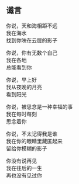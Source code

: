 ## 谶言

你说，天和海相距不远<br>
我在海水<br>
找到你映在云层的影子<br>

你说，你有无数个自己<br>
我在各地<br>
总能看到你<br>

你说，早上好<br>
我从夜晚的月亮<br>
看到阳光<br>

你说，被思念是一种幸福的事<br>
我在每时每刻<br>
思念着你<br>

你说，不太记得我是谁<br>
我在你的眼睛里藏匿起来<br>
留给你模糊的影子<br>

你没有说再见<br>
我在往后的一生<br>
再也没有见过你<br>
